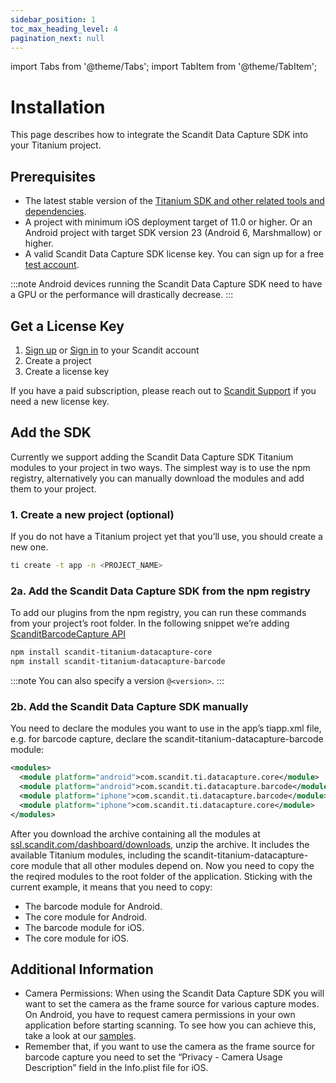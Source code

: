 ```yaml
---
sidebar_position: 1
toc_max_heading_level: 4
pagination_next: null
---
```


import Tabs from '@theme/Tabs';
import TabItem from '@theme/TabItem';

# Installation

This page describes how to integrate the Scandit Data Capture SDK into your Titanium project.

## Prerequisites

- The latest stable version of the [Titanium SDK and other related tools and dependencies](https://titaniumsdk.com/guide/Titanium%5FSDK/Titanium%5FSDK%5FGetting%5FStarted/).
- A project with minimum iOS deployment target of 11.0 or higher. Or an Android project with target SDK version 23 (Android 6, Marshmallow) or higher.
- A valid Scandit Data Capture SDK license key. You can sign up for a free [test account](https://ssl.scandit.com/dashboard/sign-up?p=test&utm%5Fsource=documentation).

:::note
Android devices running the Scandit Data Capture SDK need to have a GPU or the performance will drastically decrease.
:::

## Get a License Key

1. [Sign up](https://ssl.scandit.com/dashboard/sign-up?p=test) or [Sign in](https://ssl.scandit.com/dashboard/sign-in) to your Scandit account
2. Create a project
3. Create a license key

If you have a paid subscription, please reach out to [Scandit Support](mailto:support@scandit.com) if you need a new license key.

## Add the SDK

Currently we support adding the Scandit Data Capture SDK Titanium modules to your project in two ways. The simplest way is to use the npm registry, alternatively you can manually download the modules and add them to your project.

### 1. Create a new project (optional)

If you do not have a Titanium project yet that you’ll use, you should create a new one.

```sh
ti create -t app -n <PROJECT_NAME>
```

### 2a. Add the Scandit Data Capture SDK from the npm registry

To add our plugins from the npm registry, you can run these commands from your project’s root folder. In the following snippet we’re adding [ScanditBarcodeCapture API](https://docs.scandit.com/data-capture-sdk/titanium/barcode-capture/api.html)

```sh
npm install scandit-titanium-datacapture-core
npm install scandit-titanium-datacapture-barcode
```

:::note
You can also specify a version `@<version>`.
:::

### 2b. Add the Scandit Data Capture SDK manually

You need to declare the modules you want to use in the app’s tiapp.xml file, e.g. for barcode capture, declare the scandit-titanium-datacapture-barcode module:

```xml
<modules>
  <module platform="android">com.scandit.ti.datacapture.core</module>
  <module platform="android">com.scandit.ti.datacapture.barcode</module>
  <module platform="iphone">com.scandit.ti.datacapture.barcode</module>
  <module platform="iphone">com.scandit.ti.datacapture.core</module>
</modules>
```

After you download the archive containing all the modules at [ssl.scandit.com/dashboard/downloads](https://ssl.scandit.com/dashboard/downloads), unzip the archive. It includes the available Titanium modules, including the scandit-titanium-datacapture-core module that all other modules depend on. Now you need to copy the the reqired modules to the root folder of the application. Sticking with the current example, it means that you need to copy:

- The barcode module for Android.
- The core module for Android.
- The barcode module for iOS.
- The core module for iOS.

## Additional Information

- Camera Permissions: When using the Scandit Data Capture SDK you will want to set the camera as the frame source for various capture modes. On Android, you have to request camera permissions in your own application before starting scanning. To see how you can achieve this, take a look at our [samples](https://github.com/Scandit/datacapture-titanium-samples).
- Remember that, if you want to use the camera as the frame source for barcode capture you need to set the “Privacy - Camera Usage Description” field in the Info.plist file for iOS.
